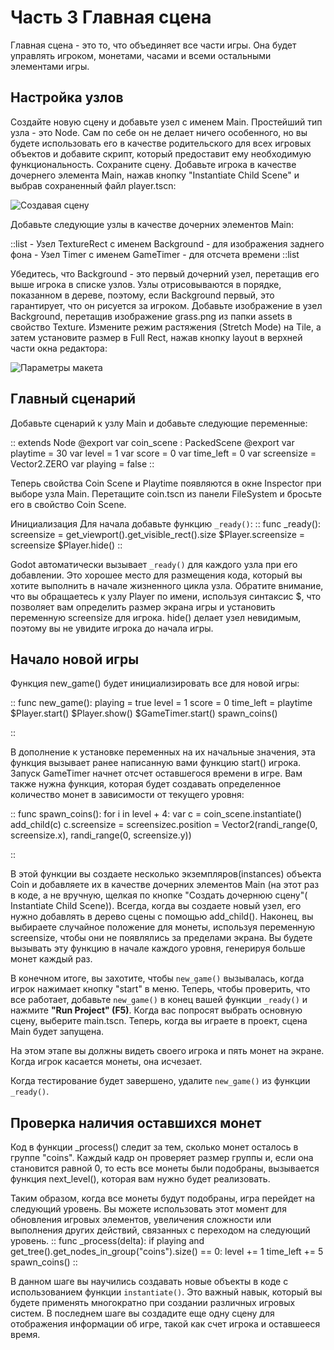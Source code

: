 ﻿# Часть 3 Главная сцена

Главная сцена - это то, что объединяет все части игры. Она будет управлять игроком, монетами, часами и всеми остальными элементами игры.

## Настройка узлов
Создайте новую сцену и добавьте узел с именем Main. Простейший тип узла - это Node. Сам по себе он не делает ничего особенного, но вы будете использовать его в качестве родительского для всех игровых объектов и добавите скрипт, который предоставит ему необходимую функциональность. Сохраните сцену.
Добавьте игрока в качестве дочернего элемента Main, нажав кнопку "Instantiate Child Scene" и выбрав сохраненный файл player.tscn:

![Создавая сцену](/img/1-coin/23.png)

Добавьте следующие узлы в качестве дочерних элементов Main:

::list
    - Узел TextureRect с именем Background - для изображения заднего фона
    - Узел Timer с именем GameTimer - для отсчета времени
::list

Убедитесь, что Background - это первый дочерний узел, перетащив его выше игрока в списке узлов. Узлы отрисовываются в порядке, показанном в дереве, поэтому, если Background первый, это гарантирует, что он рисуется за игроком. Добавьте изображение в узел Background, перетащив изображение grass.png из папки assets в свойство Texture. Измените режим растяжения (Stretch Mode) на Tile, а затем установите размер в Full Rect, нажав кнопку layout в верхней части окна редактора:

![Параметры макета](/img/1-coin/24.png)

## Главный сценарий
Добавьте сценарий к узлу Main и добавьте следующие переменные:

::
    extends Node
    @export var coin_scene : PackedScene
    @export var playtime = 30
    var level = 1
    var score = 0
    var time_left = 0
    var screensize = Vector2.ZERO
    var playing = false 
::


Теперь свойства Coin Scene и Playtime появляются в окне Inspector при выборе узла Main.
Перетащите coin.tscn из панели FileSystem и бросьте его в свойство Coin Scene.

Инициализация
Для начала добавьте функцию `_ready()`:
::
    func _ready():
        screensize = get_viewport().get_visible_rect().size
        $Player.screensize = screensize
        $Player.hide() 
::

Godot автоматически вызывает `_ready()` для каждого узла при его добавлении. Это хорошее место для размещения кода, который вы хотите выполнить в начале жизненного цикла узла.
Обратите внимание, что вы обращаетесь к узлу Player по имени, используя синтаксис $, что позволяет вам определить размер экрана игры и установить переменную screensize для игрока. hide() делает узел невидимым, поэтому вы не увидите игрока до начала игры.

## Начало новой игры
Функция new_game() будет инициализировать все для новой игры:

::
    func new_game():
        playing = true
        level = 1
        score = 0
        time_left = playtime
        $Player.start()
        $Player.show()
        $GameTimer.start()
        spawn_coins() 

::

В дополнение к установке переменных на их начальные значения, эта функция вызывает ранее написанную вами функцию start() игрока. Запуск GameTimer начнет отсчет оставшегося времени в игре. Вам также нужна функция, которая будет создавать определенное количество монет в зависимости от текущего уровня:

::
    func spawn_coins():
        for i in level + 4:
            var c = coin_scene.instantiate()
            add_child(c)
            c.screensize = screensizec.position = Vector2(randi_range(0, screensize.x),
                randi_range(0, screensize.y)) 

::



В этой функции вы создаете несколько экземпляров(instances) объекта Coin и добавляете их в качестве дочерних элементов Main (на этот раз в коде, а не вручную, щелкая по кнопке "Создать дочернюю сцену"( Instantiate Child Scene)). Всегда, когда вы создаете новый узел, его нужно добавлять в дерево сцены с помощью add_child(). Наконец, вы выбираете случайное положение для монеты, используя переменную screensize, чтобы они не появлялись за пределами экрана. Вы будете вызывать эту функцию в начале каждого уровня, генерируя больше монет каждый раз.

В конечном итоге, вы захотите, чтобы `new_game()` вызывалась, когда игрок нажимает кнопку "start" в меню. Теперь, чтобы проверить, что все работает, добавьте `new_game()` в конец вашей функции `_ready()` и нажмите **"Run Project" (F5)**. Когда вас попросят выбрать основную сцену, выберите main.tscn. Теперь, когда вы играете в проект, сцена Main будет запущена.

На этом этапе вы должны видеть своего игрока и пять монет на экране. Когда игрок касается монеты, она исчезает.

Когда тестирование будет завершено, удалите `new_game()` из функции `_ready()`.

## Проверка наличия оставшихся монет

Код в функции _process() следит за тем, сколько монет осталось в группе "coins". Каждый кадр он проверяет размер группы и, если она становится равной 0, то есть все монеты были подобраны, вызывается функция next_level(), которая вам нужно будет реализовать.

Таким образом, когда все монеты будут подобраны, игра перейдет на следующий уровень. Вы можете использовать этот момент для обновления игровых элементов, увеличения сложности или выполнения других действий, связанных с переходом на следующий уровень.
::
    func _process(delta):
        if playing and
            get_tree().get_nodes_in_group("coins").size() == 0:
                level += 1
                time_left += 5
                spawn_coins() 
::

В данном шаге вы научились создавать новые объекты в коде с использованием функции `instantiate()`. Это важный навык, который вы будете применять многократно при создании различных игровых систем. В последнем шаге вы создадите еще одну сцену для отображения информации об игре, такой как счет игрока и оставшееся время.
